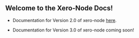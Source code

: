 ## Welcome to the Xero-Node Docs!

 * Documentation for Version 2.0 of xero-node [here](./v2/README.md).

 * Documentation for Version 3.0 of xero-node coming soon!

